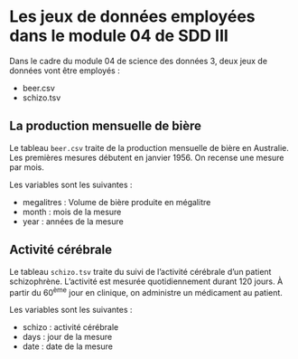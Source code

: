 Les jeux de données employées dans le module 04 de SDD III
================

Dans le cadre du module 04 de science des données 3, deux jeux de
données vont être employés :

-   beer.csv
-   schizo.tsv

## La production mensuelle de bière

Le tableau `beer.csv` traite de la production mensuelle de bière en
Australie. Les premières mesures débutent en janvier 1956. On recense
une mesure par mois.

Les variables sont les suivantes :

-   megalitres : Volume de bière produite en mégalitre
-   month : mois de la mesure
-   year : années de la mesure

## Activité cérébrale

Le tableau `schizo.tsv` traite du suivi de l’activité cérébrale d’un
patient schizophrène. L’activité est mesurée quotidiennement durant 120
jours. À partir du 60<sup>ème</sup> jour en clinique, on administre un
médicament au patient.

Les variables sont les suivantes :

-   schizo : activité cérébrale
-   days : jour de la mesure
-   date : date de la mesure
